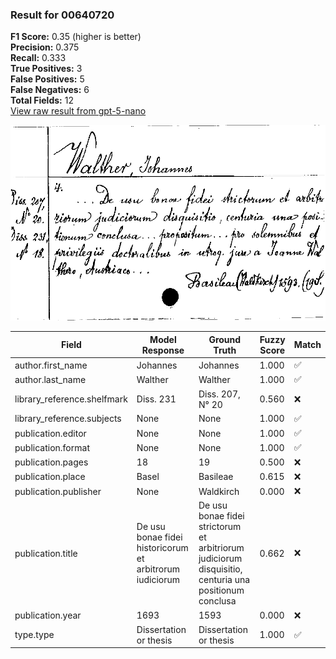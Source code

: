 ### Result for 00640720
**F1 Score:** 0.35 (higher is better)<br>**Precision:** 0.375<br>**Recall:** 0.333<br>**True Positives:** 3<br>**False Positives:** 5<br>**False Negatives:** 6<br>**Total Fields:** 12<br>[View raw result from gpt-5-nano](https://github.com/RISE-UNIBAS/humanities_data_benchmark/blob/main/results/2025-09-02/T0167/request_T0167_00640720.json)

<img src="https://github.com/RISE-UNIBAS/humanities_data_benchmark/blob/main/benchmarks/zettelkatalog/images/00640720.jpg?raw=true" alt="00640720" width="600px">

| Field | Model Response | Ground Truth | Fuzzy Score | Match |
|-------|----------------|--------------|-------------|-------|
| author.first_name | Johannes | Johannes | 1.000 | ✅ |
| author.last_name | Walther | Walther | 1.000 | ✅ |
| library_reference.shelfmark | Diss. 231 | Diss. 207, N° 20 | 0.560 | ❌ |
| library_reference.subjects | None | None | 1.000 | ✅ |
| publication.editor | None | None | 1.000 | ✅ |
| publication.format | None | None | 1.000 | ✅ |
| publication.pages | 18 | 19 | 0.500 | ❌ |
| publication.place | Basel | Basileae | 0.615 | ❌ |
| publication.publisher | None | Waldkirch | 0.000 | ❌ |
| publication.title | De usu bonae fidei historicorum et arbitrorum iudiciorum | De usu bonae fidei strictorum et arbitriorum judiciorum disquisitio, centuria una positionum conclusa | 0.662 | ❌ |
| publication.year | 1693 | 1593 | 0.000 | ❌ |
| type.type | Dissertation or thesis | Dissertation or thesis | 1.000 | ✅ |
